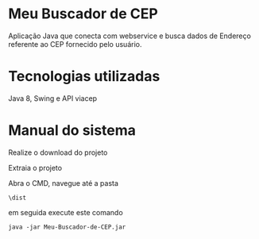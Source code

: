 ﻿# Meu Buscador de CEP
Aplicação Java que conecta com webservice e busca dados de Endereço referente ao CEP fornecido pelo usuário. 


# Tecnologias utilizadas


Java 8, Swing e API viacep


# Manual do sistema

Realize o download do projeto 

Extraia o projeto

Abra o CMD, navegue até a pasta 
```
\dist
```

em seguida execute este comando 
```
java -jar Meu-Buscador-de-CEP.jar
```
